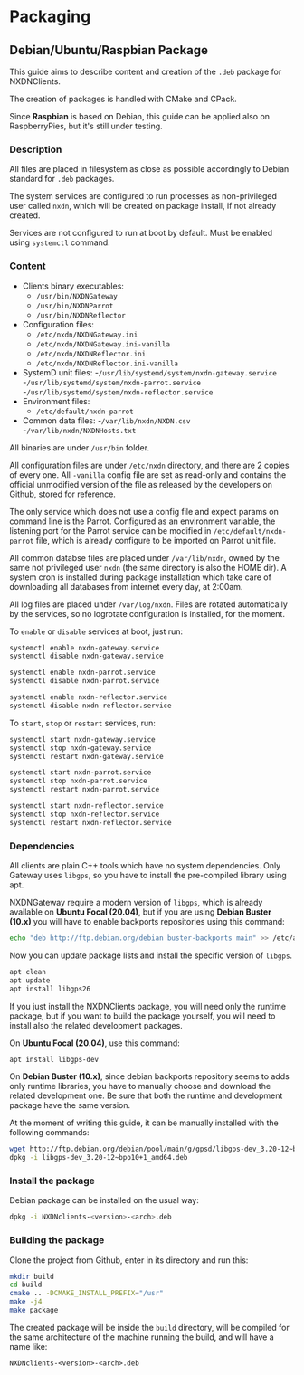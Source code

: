 # Packaging

## Debian/Ubuntu/Raspbian Package

This guide aims to describe content and creation of the `.deb` package for NXDNClients.

The creation of packages is handled with CMake and CPack.

Since **Raspbian** is based on Debian, this guide can be applied also on RaspberryPies,
but it's still under testing.

### Description

All files are placed in filesystem as close as possible accordingly to Debian standard
for `.deb` packages.

The system services are configured to run processes as non-privileged user called `nxdn`,
which will be created on package install, if not already created.

Services are not configured to run at boot by default.
Must be enabled using `systemctl` command.

### Content

- Clients binary executables:
    - `/usr/bin/NXDNGateway`
    - `/usr/bin/NXDNParrot`
    - `/usr/bin/NXDNReflector`
- Configuration files:
    - `/etc/nxdn/NXDNGateway.ini`
    - `/etc/nxdn/NXDNGateway.ini-vanilla`
    - `/etc/nxdn/NXDNReflector.ini`
    - `/etc/nxdn/NXDNReflector.ini-vanilla`
- SystemD unit files:
    -`/usr/lib/systemd/system/nxdn-gateway.service`
    -`/usr/lib/systemd/system/nxdn-parrot.service`
    -`/usr/lib/systemd/system/nxdn-reflector.service`
- Environment files:
    - `/etc/default/nxdn-parrot`
- Common data files:
    -`/var/lib/nxdn/NXDN.csv`
    -`/var/lib/nxdn/NXDNHosts.txt`

All binaries are under `/usr/bin` folder.

All configuration files are under `/etc/nxdn` directory, and there are 2 copies of every one.
All `-vanilla` config file are set as read-only and contains the official unmodified version
of the file as released by the developers on Github, stored for reference.

The only service which does not use a config file and expect params on command line is the Parrot.
Configured as an environment variable, the listening port for the Parrot service can be modified
in `/etc/default/nxdn-parrot` file, which is already configure to be imported on Parrot unit file.

All common databse files are placed under `/var/lib/nxdn`, owned by the same not privileged user
`nxdn` (the same directory is also the HOME dir). A system cron is installed during package
installation which take care of downloading all databases from internet every day, at 2:00am.

All log files are placed under `/var/log/nxdn`. Files are rotated automatically by the services,
so no logrotate configuration is installed, for the moment.

To `enable` or `disable` services at boot, just run:

```bash
systemctl enable nxdn-gateway.service
systemctl disable nxdn-gateway.service

systemctl enable nxdn-parrot.service
systemctl disable nxdn-parrot.service

systemctl enable nxdn-reflector.service
systemctl disable nxdn-reflector.service
```

To `start`, `stop` or `restart` services, run:

```bash
systemctl start nxdn-gateway.service
systemctl stop nxdn-gateway.service
systemctl restart nxdn-gateway.service

systemctl start nxdn-parrot.service
systemctl stop nxdn-parrot.service
systemctl restart nxdn-parrot.service

systemctl start nxdn-reflector.service
systemctl stop nxdn-reflector.service
systemctl restart nxdn-reflector.service
```

### Dependencies

All clients are plain C++ tools which have no system dependencies. Only Gateway uses
`libgps`, so you have to install the pre-compiled library using apt.

NXDNGateway require a modern version of `libgps`, which is already available on
**Ubuntu Focal (20.04)**, but if you are using **Debian Buster (10.x)** you will have to
enable backports repositories using this command:

```bash
echo "deb http://ftp.debian.org/debian buster-backports main" >> /etc/apt/sources.list
```

Now you can update package lists and install the specific version of `libgps`.

```bash
apt clean
apt update
apt install libgps26
```

If you just install the NXDNClients package, you will need only the runtime package,
but if you want to build the package yourself, you will need to install also the
related development packages.

On **Ubuntu Focal (20.04)**, use this command:

```bash
apt install libgps-dev
```

On **Debian Buster (10.x)**, since debian backports repository seems to adds only
runtime libraries, you have to manually choose and download the related development
one. Be sure that both the runtime and development package have the same version.

At the moment of writing this guide, it can be manually installed with the following
commands:

```bash
wget http://ftp.debian.org/debian/pool/main/g/gpsd/libgps-dev_3.20-12~bpo10+1_amd64.deb
dpkg -i libgps-dev_3.20-12~bpo10+1_amd64.deb
```

### Install the package

Debian package can be installed on the usual way:

```bash
dpkg -i NXDNclients-<version>-<arch>.deb
```

### Building the package

Clone the project from Github, enter in its directory and run this:

```bash
mkdir build
cd build
cmake .. -DCMAKE_INSTALL_PREFIX="/usr"
make -j4
make package
```

The created package will be inside the `build` directory, will be compiled for the same
architecture of the machine running the build, and will have a name like:

`NXDNclients-<version>-<arch>.deb`
